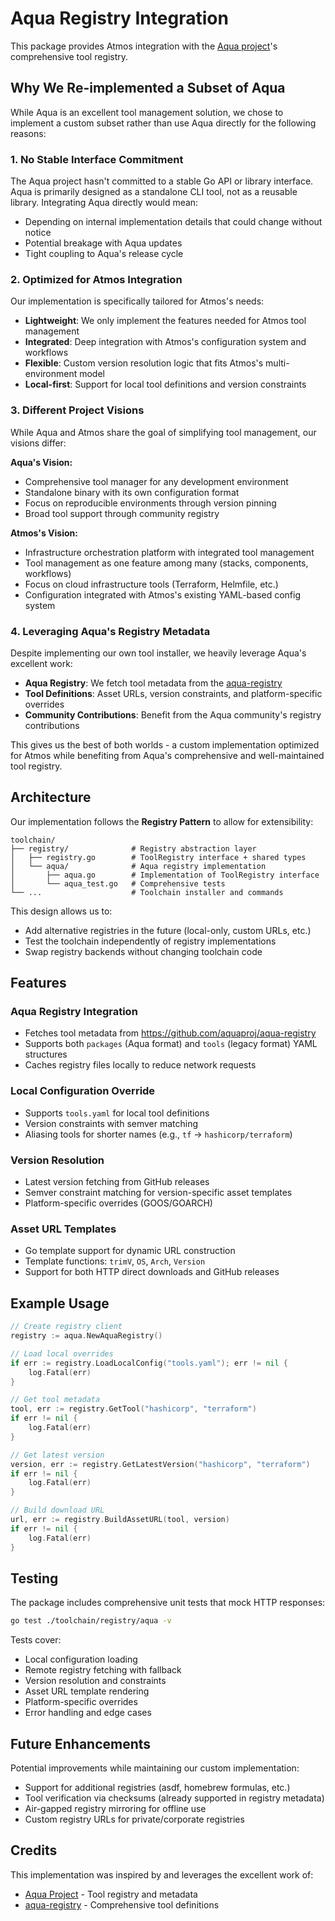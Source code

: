 # Aqua Registry Integration

This package provides Atmos integration with the [Aqua project](https://aquaproj.github.io/)'s comprehensive tool registry.

## Why We Re-implemented a Subset of Aqua

While Aqua is an excellent tool management solution, we chose to implement a custom subset rather than use Aqua directly for the following reasons:

### 1. **No Stable Interface Commitment**

The Aqua project hasn't committed to a stable Go API or library interface. Aqua is primarily designed as a standalone CLI tool, not as a reusable library. Integrating Aqua directly would mean:
- Depending on internal implementation details that could change without notice
- Potential breakage with Aqua updates
- Tight coupling to Aqua's release cycle

### 2. **Optimized for Atmos Integration**

Our implementation is specifically tailored for Atmos's needs:
- **Lightweight**: We only implement the features needed for Atmos tool management
- **Integrated**: Deep integration with Atmos's configuration system and workflows
- **Flexible**: Custom version resolution logic that fits Atmos's multi-environment model
- **Local-first**: Support for local tool definitions and version constraints

### 3. **Different Project Visions**

While Aqua and Atmos share the goal of simplifying tool management, our visions differ:

**Aqua's Vision:**
- Comprehensive tool manager for any development environment
- Standalone binary with its own configuration format
- Focus on reproducible environments through version pinning
- Broad tool support through community registry

**Atmos's Vision:**
- Infrastructure orchestration platform with integrated tool management
- Tool management as one feature among many (stacks, components, workflows)
- Focus on cloud infrastructure tools (Terraform, Helmfile, etc.)
- Configuration integrated with Atmos's existing YAML-based config system

### 4. **Leveraging Aqua's Registry Metadata**

Despite implementing our own tool installer, we heavily leverage Aqua's excellent work:
- **Aqua Registry**: We fetch tool metadata from the [aqua-registry](https://github.com/aquaproj/aqua-registry)
- **Tool Definitions**: Asset URLs, version constraints, and platform-specific overrides
- **Community Contributions**: Benefit from the Aqua community's registry contributions

This gives us the best of both worlds - a custom implementation optimized for Atmos while benefiting from Aqua's comprehensive and well-maintained tool registry.

## Architecture

Our implementation follows the **Registry Pattern** to allow for extensibility:

```
toolchain/
├── registry/              # Registry abstraction layer
│   ├── registry.go        # ToolRegistry interface + shared types
│   └── aqua/              # Aqua registry implementation
│       ├── aqua.go        # Implementation of ToolRegistry interface
│       └── aqua_test.go   # Comprehensive tests
└── ...                    # Toolchain installer and commands
```

This design allows us to:
- Add alternative registries in the future (local-only, custom URLs, etc.)
- Test the toolchain independently of registry implementations
- Swap registry backends without changing toolchain code

## Features

### Aqua Registry Integration
- Fetches tool metadata from https://github.com/aquaproj/aqua-registry
- Supports both `packages` (Aqua format) and `tools` (legacy format) YAML structures
- Caches registry files locally to reduce network requests

### Local Configuration Override
- Supports `tools.yaml` for local tool definitions
- Version constraints with semver matching
- Aliasing tools for shorter names (e.g., `tf` → `hashicorp/terraform`)

### Version Resolution
- Latest version fetching from GitHub releases
- Semver constraint matching for version-specific asset templates
- Platform-specific overrides (GOOS/GOARCH)

### Asset URL Templates
- Go template support for dynamic URL construction
- Template functions: `trimV`, `OS`, `Arch`, `Version`
- Support for both HTTP direct downloads and GitHub releases

## Example Usage

```go
// Create registry client
registry := aqua.NewAquaRegistry()

// Load local overrides
if err := registry.LoadLocalConfig("tools.yaml"); err != nil {
    log.Fatal(err)
}

// Get tool metadata
tool, err := registry.GetTool("hashicorp", "terraform")
if err != nil {
    log.Fatal(err)
}

// Get latest version
version, err := registry.GetLatestVersion("hashicorp", "terraform")
if err != nil {
    log.Fatal(err)
}

// Build download URL
url, err := registry.BuildAssetURL(tool, version)
if err != nil {
    log.Fatal(err)
}
```

## Testing

The package includes comprehensive unit tests that mock HTTP responses:
```bash
go test ./toolchain/registry/aqua -v
```

Tests cover:
- Local configuration loading
- Remote registry fetching with fallback
- Version resolution and constraints
- Asset URL template rendering
- Platform-specific overrides
- Error handling and edge cases

## Future Enhancements

Potential improvements while maintaining our custom implementation:
- Support for additional registries (asdf, homebrew formulas, etc.)
- Tool verification via checksums (already supported in registry metadata)
- Air-gapped registry mirroring for offline use
- Custom registry URLs for private/corporate registries

## Credits

This implementation was inspired by and leverages the excellent work of:
- [Aqua Project](https://aquaproj.github.io/) - Tool registry and metadata
- [aqua-registry](https://github.com/aquaproj/aqua-registry) - Comprehensive tool definitions
